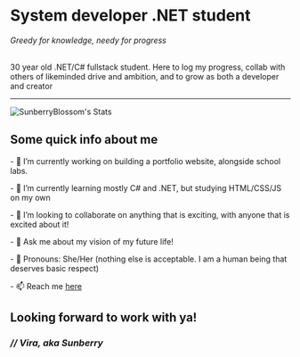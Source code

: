 <h1>System developer .NET student</h1>
<em>Greedy for knowledge, needy for progress</em><br><br>


<p>30 year old .NET/C# fullstack student. Here to log my progress, collab with others of likeminded drive and ambition, and to grow as both a developer and creator</p>
<hr>

![SunberryBlossom's Stats](https://github-readme-stats.vercel.app/api?username=SunberryBlossom&theme=dark&show_icons=true&hide_border=false&count_private=true)

<h2>Some quick info about me</h2>
<p>- 🔭 I’m currently working on building a portfolio website, alongside school labs.</p>
<p>- 🌱 I’m currently learning mostly C# and .NET, but studying HTML/CSS/JS on my own</p>
<p>- 👯 I’m looking to collaborate on anything that is exciting, with anyone that is excited about it!</p>
<p>- 💬 Ask me about my vision of my future life!</p>
<p>- 🐉 Pronouns: She/Her (nothing else is acceptable. I am a human being that deserves basic respect)</p>
<p>- 📫 Reach me <span><a target="_blank" href="https://www.linkedin.com/in/elvira-mariesdotter-0ab320382/">here</a></span></p>

<h2>Looking forward to work with ya!</h2>
<h3><em>// Vira, aka Sunberry</em></h3>
